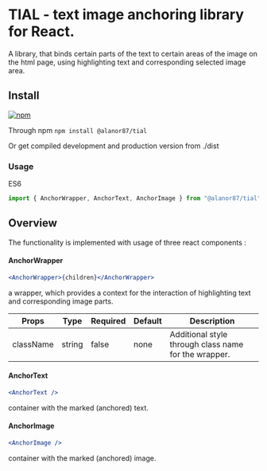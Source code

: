 # TIAL - text image anchoring library for React.

A library, that binds certain parts of the text to certain areas of the image on the html page, using highlighting text and corresponding selected image area.

## Install

[![npm](https://img.shields.io/npm/dm/react-number-format.svg)](https://www.npmjs.com/package/tial)

Through npm
`npm install @alanor87/tial`

Or get compiled development and production version from ./dist

### Usage

ES6

```js
import { AnchorWrapper, AnchorText, AnchorImage } from "@alanor87/tial";
```

## Overview

The functionality is implemented with usage of three react components :

#### AnchorWrapper
```jsx 
<AnchorWrapper>{children}</AnchorWrapper> 
``` 
a wrapper, which provides a context for the interaction of highlighting text and corresponding image parts.


| Props         |         Type  |     Required  |      Default  |  Description   |
| ------------- | ------------- | ------------- | ------------- | ------------- |
| className     |    string     |     false     |     none      | Additional style through class name for the wrapper.  |
 

#### AnchorText
```jsx 
<AnchorText />
``` 
container with the marked (anchored) text.


#### AnchorImage
```jsx 
<AnchorImage />
``` 
container with the marked (anchored) image.


